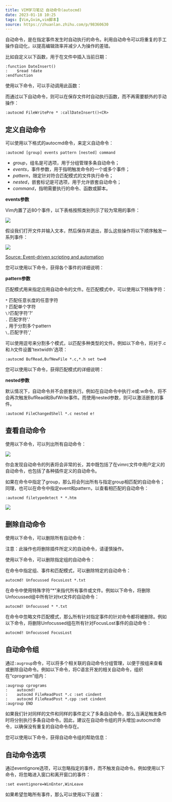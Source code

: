 ```yaml
---
title: VIM学习笔记 自动命令(autocmd)  
date: 2023-01-18 10:25  
tags: [Vim,Gvim,vim脚本]  
source: https://zhuanlan.zhihu.com/p/98360630  
---
```

自动命令，是在指定事件发生时自动执行的命令。利用自动命令可以将重复的手工操作自动化，以提高编辑效率并减少人为操作的差错。

比如自定义以下函数，用于在文件中插入当前日期：

```
:function DateInsert()
:    $read !date
:endfunction
```

使用以下命令，可以手动调用此函数：

而通过以下自动命令，则可以在保存文件时自动执行函数，而不再需要额外的手动操作：

```
:autocmd FileWritePre * :callDateInsert()<CR>
```

## 定义自动命令

可以使用以下格式的autocmd命令，来定义自动命令：

```
:autocmd [group] events pattern [nested] command
```

-   *group*，组名是可选项，用于分组管理多条自动命令；
-   *events*，事件参数，用于指明触发命令的一个或多个事件；
-   *pattern*，限定针对符合匹配模式的文件执行命令；
-   *nested*，嵌套标记是可选项，用于允许嵌套自动命令；
-   *command*，指明需要执行的命令、函数或脚本。

**events参数**

Vim内置了近80个事件，以下表格按照类别列示了较为常用的事件：

![][fig1]

假设我们打开文件并输入文本，然后保存并退出，那么这些操作将以下顺序触发一系列事件：

![][fig2]

[Source: Event-driven scripting and automation]

您可以使用以下命令，获得各个事件的详细说明：

**pattern参数**

匹配模式用来指定应用自动命令的文件。在匹配模式中，可以使用以下特殊字符：

`*` 匹配任意长度的任意字符  
`?` 匹配单个字符  
`\?`匹配字符'?'  
`.` 匹配字符'.'  
`,` 用于分割多个pattern  
`\,`匹配字符','

可以使用逗号来分割多个模式，以匹配多种类型的文件。例如以下命令，将对于.c和.h文件设置'textwidth'选项：

```
:autocmd BufRead,BufNewFile *.c,*.h set tw=0
```

您可以使用以下命令，获得匹配模式的详细说明：

**nested参数**

默认情况下，自动命令并不会嵌套执行。例如在自动命令中执行:e或:w命令，将不会再次触发BufRead和BufWrite事件。而使用nested参数，则可以激活嵌套的事件。

```
:autocmd FileChangedShell *.c nested e!
```

## 查看自动命令

使用以下命令，可以列出所有自动命令：

![][fig3]

你会发现自动命令的列表将会非常的长，其中既包括了在vimrc文件中用户定义的自动命令，也包括了各种插件定义的自动命令。

如果在命令中指定了group，那么将会列出所有与指定group相匹配的自动命令；同理，也可以在命令中指定event和pattern，以查看相匹配的自动命令：

```
:autocmd filetypedetect * *.htm
```

![][fig4]

## 删除自动命令

使用以下命令，可以删除所有自动命令：

注意：此操作也将删除插件所定义的自动命令，请谨慎操作。

使用以下命令，可以删除指定组的自动命令：

在命令中指定组、事件和匹配模式，可以删除特定的自动命令：

```
autocmd! Unfocussed FocusLost *.txt
```

在命令中使用特殊字符“\*”来指代所有事件或文件。例如以下命令，将删除Unfocussed组中所有针对txt文件的自动命令：

```
autocmd! Unfocussed * *.txt
```

在命令中忽略文件匹配模式，那么所有针对指定事件的针对命令都将被删除。例如以下命令，将删除Unfocussed组在所有针对FocusLost事件的自动命令：

```
autocmd! Unfocussed FocusLost
```

## 自动命令组

通过`:augroup`命令，可以将多个相关联的自动命令分组管理，以便于按组来查看或删除自动命令。例如以下命令，将C语言开发的相关自动命令，组织在“cprogram”组内：

```
:augroup cprograms
:    autocmd!
:    autocmd FileReadPost *.c :set cindent
:    autocmd FileReadPost *.cpp :set cindent
:augroup END
```

如果我们针对同样的文件和同样的事件定义了多条自动命令，那么当满足触发条件时将分别执行多条自动命令。因此，建议在自动命令组的开头增加:autocmd!命令，以确保没有重复的自动命令存在。

您可以使用以下命令，获得自动命令组的帮助信息：

## 自动命令选项

通过eventignore选项，可以忽略指定的事件，而不触发自动命令。例如使用以下命令，将忽略进入窗口和离开窗口的事件：

```
:set eventignore=WinEnter,WinLeave
```

如果希望忽略所有事件，那么可以使用以下设置：

[fig1]: https://pic4.zhimg.com/v2-212dbfc1f437e9dfa7d2981c5522f827_b.jpg
[fig2]: https://pic2.zhimg.com/v2-a384d50505dc47a648844f87a6b3bb3d_b.jpg
[fig3]: https://pic2.zhimg.com/v2-6da59ced58fbad95328ef0612417ef69_b.jpg
[fig4]: https://pic3.zhimg.com/v2-f9d80883d5a2cbffbc5925ea3b64fece_b.jpg

[Source: Event-driven scripting and automation]: https://link.zhihu.com/?target=https%3A//developer.ibm.com/tutorials/l-vim-script-5/
